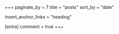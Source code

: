 +++
paginate_by = 7
title = "posts"
sort_by = "date"

insert_anchor_links = "heading"

[extra]
comment = true
+++